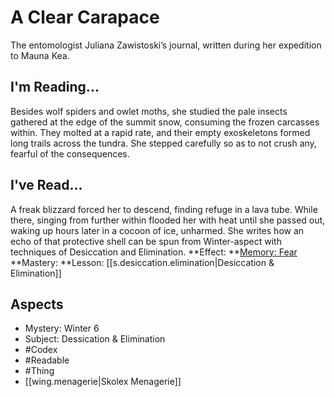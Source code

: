 # A Clear Carapace
The entomologist Juliana Zawistoski’s journal, written during her expedition to Mauna Kea.
## I'm Reading...
Besides wolf spiders and owlet moths, she studied the pale insects gathered at the edge of the summit snow, consuming the frozen carcasses within. They molted at a rapid rate, and their empty exoskeletons formed long trails across the tundra. She stepped carefully so as to not crush any, fearful of the consequences.
## I've Read...
A freak blizzard forced her to descend, finding refuge in a lava tube. While there, singing from further within flooded her with heat until she passed out, waking up hours later in a cocoon of ice, unharmed. She writes how an echo of that protective shell can be spun from Winter-aspect with techniques of Desiccation and Elimination.
**Effect: **[Memory: Fear](https://uadaf.theevilroot.xyz/rowenarium/element/mem.fear)
**Mastery: **Lesson: [[s.desiccation.elimination|Desiccation & Elimination]]
## Aspects
- Mystery: Winter 6
- Subject: Dessication & Elimination
- #Codex
- #Readable
- #Thing
- [[wing.menagerie|Skolex Menagerie]]